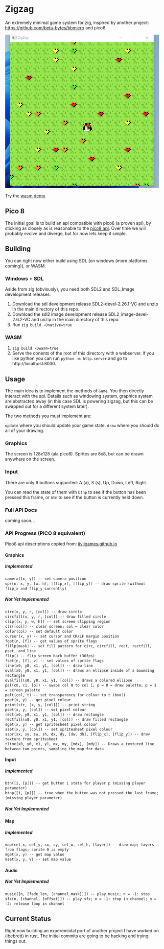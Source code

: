 # Zigzag

An extremely minimal game system for zig, inspired by another project: https://github.com/beta-bytes/bbmicro and pico8.

![Screenshot](docs/zigzag.gif)

Try the [wasm demo](https://ibebrett.github.io/zigzag).

## Pico 8

The initial goal is to build an api compatible with pico8 (a proven api), by sticking as closely as is reasonable to the [pico8 api](https://iiviigames.github.io/pico8-api/). Over time we will probably evolve and diverge, but for now lets keep it simple.

## Building

You can right now either build using SDL (on windows (more platforms coming)), or WASM.

### Windows + SDL

Aside from zig (obviously), you need both SDL2 and SDL_Image development releases.

1. Download the sdl development release SDL2-devel-2.26.1-VC and unzip in the main directory of this repo.
2. Download the sdl2 image development release SDL2_image-devel-2.6.2-VC and unzip in the main directory of this repo.
3. Run `zig build -Dnative=true`

### WASM

1. `zig build -Dwasm=true`
2. Serve the conents of the root of this directory with a webserver. If you like python you can run `python -m http.server` and go to http://localhost:8000.

## Usage

The main idea is to implement the methods of `Game`. You then directly interact with the api. Details such as windowing system, graphics system are abstracted away (in this case SDL is powering zigzag, but this can be swapped out for a different system later).

The two methods you must implement are:

`update` where you should update your game state.
`draw` where you should do all of your drawing.

### Graphics

The screen is 128x128 (ala pico8).
Sprites are 8x8, but can be drawn anywhere on the screen.

### Input

There are only 6 buttons supported: A (a), S (s), Up, Down, Left, Right.

You can read the state of them with `btnp` to see if the button has been pressed this frame, or `btn` to see if the button is currently held down.

### Full API Docs

coming soon...

### API Progress (PICO 8 equivalent)

Pico8 api descriptions copied from: [iiviigames.github.io](https://iiviigames.github.io/pico8-api/)

#### Graphics

##### Implemented

```
camera([x, y]) -- set camera position
spr(n, x, y, [w, h], [flip_x], [flip_y]) -- draw sprite (without flip_x and flip_y currently)
```

##### Not Yet Implemented

```
circ(x, y, r, [col]) -- draw circle
circfill(x, y, r, [col]) -- draw filled circle
clip([x, y, w, h]) -- set screen clipping region
cls([col]) -- clear screen; col = clear color
color(col) -- set default color
cursor(x, y) -- set cursor and CR/LF margin position
fget(n, [f]) -- get values of sprite flags
fillp(mask) -- set fill pattern for circ, circfill, rect, rectfill, pset, and line
flip() -- flip screen back buffer (30fps)
fset(n, [f], v) -- set values of sprite flags
line(x0, y0, x1, y1, [col]) -- draw line
oval(x0, y0, x1, y1, [col]) -- draws an ellipse inside of a bounding rectangle
ovalfill(x0, y0, x1, y1, [col]) -- draws a colored ellipse
pal(c0, c1, [p]) -- swaps col 0 to col 1; p = 0 = draw palette; p = 1 = screen palette
palt(col, t) -- set transparency for colour to t (bool)
pget(x, y) -- get pixel colour
print(str, [x, y, [col]]) -- print string
pset(x, y, [col]) -- set pixel colour
rect(x0, y0, x1, y1, [col]) -- draw rectangle
rectfill(x0, y0, x1, y1, [col]) -- draw filled rectangle
sget(x, y) -- get spritesheet pixel colour
sset(x, y, [col]) -- set spritesheet pixel colour
sspr(sx, sy, sw, sh, dx, dy, [dw, dh], [flip_x], [flip_y]) -- draw texture from spritesheet
tline(x0, y0, x1, y1, mx, my, [mdx], [mdy]) -- Draws a textured line between two points, sampling the map for data
```

#### Input

##### Implemented

```
btn([i, [p]]) -- get button i state for player p (missing player parameter)
btnp([i, [p]]) -- true when the button was not pressed the last frame; (missing player parameter) 
```

##### Not Yet Implemented

#### Map

##### Implemented

```
map(cel_x, cel_y, sx, sy, cel_w, cel_h, [layer]) -- draw map; layers from flags; sprite 0 is empty
mget(x, y) -- get map value
mset(x, y, v) -- set map value
```

#### Audio

##### Not Yet Implemented

```
music([n, [fade_len, [channel_mask]]]) -- play music; n = -1: stop
sfx(n, [channel, [offset]]) -- play sfx; n = -1: stop in channel; n = -2: release loop in channel
```

## Current Status

Right now building an experemintal port of another project I have worked on (ibebrett) in rust. The initial commits are going to be hacking and trying things out.